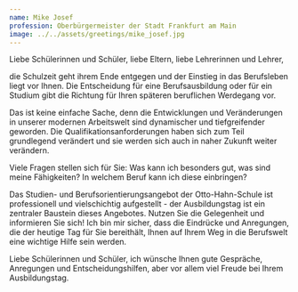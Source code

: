 ```yaml
---
name: Mike Josef
profession: Oberbürgermeister der Stadt Frankfurt am Main
image: ../../assets/greetings/mike_josef.jpg
---
```


Liebe Schülerinnen und Schüler,
liebe Eltern,
liebe Lehrerinnen und Lehrer,

die Schulzeit geht ihrem Ende entgegen und der Einstieg in das Berufsleben liegt
vor Ihnen. Die Entscheidung für eine Berufsausbildung oder für ein Studium gibt die
Richtung für Ihren späteren beruflichen Werdegang vor.

Das ist keine einfache Sache, denn die Entwicklungen und Veränderungen in
unserer modernen Arbeitswelt sind dynamischer und tiefgreifender geworden. Die
Qualifikationsanforderungen haben sich zum Teil grundlegend verändert und sie
werden sich auch in naher Zukunft weiter verändern.

Viele Fragen stellen sich für Sie: Was kann ich besonders gut, was sind meine
Fähigkeiten? In welchem Beruf kann ich diese einbringen?

Das Studien- und Berufsorientierungsangebot der Otto-Hahn-Schule ist
professionell und vielschichtig aufgestellt - der Ausbildungstag ist ein zentraler
Baustein dieses Angebotes. Nutzen Sie die Gelegenheit und informieren Sie sich!
Ich bin mir sicher, dass die Eindrücke und Anregungen, die der heutige Tag für Sie
bereithält, Ihnen auf Ihrem Weg in die Berufswelt eine wichtige Hilfe sein werden.

Liebe Schülerinnen und Schüler, ich wünsche Ihnen gute Gespräche, Anregungen
und Entscheidungshilfen, aber vor allem viel Freude bei Ihrem Ausbildungstag.
